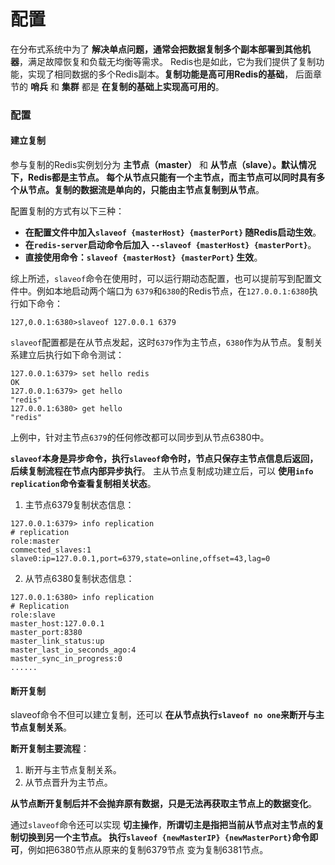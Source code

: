 配置
===============================================================
在分布式系统中为了 **解决单点问题，通常会把数据复制多个副本部署到其他机器**，满足故障恢复和负载无均衡等需求。
Redis也是如此，它为我们提供了复制功能，实现了相同数据的多个Redis副本。**复制功能是高可用Redis的基础**，
后面章节的 **哨兵** 和 **集群** 都是 **在复制的基础上实现高可用的**。

### 配置

#### 建立复制
参与复制的Redis实例划分为 **主节点（master）** 和 **从节点（slave）。默认情况下，Redis都是主节点。
每个从节点只能有一个主节点，而主节点可以同时具有多个从节点。复制的数据流是单向的，只能由主节点复制到从节点**。

配置复制的方式有以下三种：
+ **在配置文件中加入`slaveof {masterHost} {masterPort}` 随Redis启动生效**。
+ **在`redis-server`启动命令后加入 `--slaveof {masterHost} {masterPort}`**。
+ **直接使用命令：`slaveof {masterHost} {masterPort}` 生效**。

综上所述，`slaveof`命令在使用时，可以运行期动态配置，也可以提前写到配置文件中。例如本地启动两个端口为
`6379`和`6380`的Redis节点，在`127.0.0.1:6380`执行如下命令：
```shell
127,0.0.1:6380>slaveof 127.0.0.1 6379
```
`slaveof`配置都是在从节点发起，这时`6379`作为主节点，`6380`作为从节点。复制关系建立后执行如下命令测试：
```shell
127.0.0.1:6379> set hello redis
OK
127.0.0.1:6379> get hello
"redis"
127.0.0.1:6380> get hello
"redis"
```
上例中，针对主节点`6379`的任何修改都可以同步到从节点6380中。

**`slaveof`本身是异步命令，执行`slaveof`命令时，节点只保存主节点信息后返回，后续复制流程在节点内部异步执行**。
主从节点复制成功建立后，可以 **使用`info replication`命令查看复制相关状态**。

1. 主节点6379复制状态信息：
```shell
127.0.0.1:6379> info replication
# replication
role:master
commected_slaves:1
slave0:ip=127.0.0.1,port=6379,state=online,offset=43,lag=0
```

2. 从节点6380复制状态信息：
```shell
127.0.0.1:6380> info replication
# Replication
role:slave
master_host:127.0.0.1
master_port:8380
master_link_status:up
master_last_io_seconds_ago:4
master_sync_in_progress:0
......
```

#### 断开复制
slaveof命令不但可以建立复制，还可以 **在从节点执行`slaveof no one`来断开与主节点复制关系**。

**断开复制主要流程**：
1. 断开与主节点复制关系。
2. 从节点晋升为主节点。

**从节点断开复制后并不会抛弃原有数据，只是无法再获取主节点上的数据变化**。

通过`slaveof`命令还可以实现 **切主操作**，**所谓切主是指把当前从节点对主节点的复制切换到另一个主节点。
执行`slaveof {newMasterIP} {newMasterPort}`命令即可**，例如把6380节点从原来的复制6379节点
变为复制6381节点。
